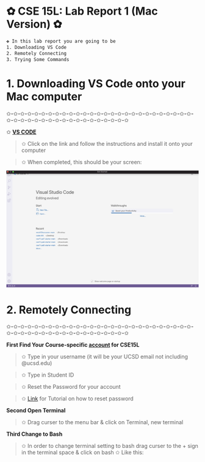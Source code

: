 # ✿ CSE 15L: Lab Report 1 (Mac Version) ✿
```
✤ In this lab report you are going to be 
1. Downloading VS Code  
2. Remotely Connecting 
3. Trying Some Commands
```

# 1. Downloading VS Code onto your Mac computer
✩-✩-✩-✩-✩-✩-✩-✩-✩-✩-✩-✩-✩-✩-✩-✩-✩-✩-✩-✩-✩-✩-✩-✩-✩-✩-✩-✩-✩-✩-✩-✩-✩-✩-✩-✩-✩-✩-✩-✩-✩-✩-✩-✩-✩

✩ **[VS CODE](https://code.visualstudio.com/)**
> ✩ Click on the link and follow the instructions and install it onto your computer 

> ✩ When completed, this should be your screen: 

![Image](VSCODESS.png)



# 2. Remotely Connecting
✩-✩-✩-✩-✩-✩-✩-✩-✩-✩-✩-✩-✩-✩-✩-✩-✩-✩-✩-✩-✩-✩-✩-✩-✩-✩-✩-✩-✩-✩-✩-✩-✩-✩-✩-✩-✩-✩-✩-✩-✩-✩-✩-✩-✩

**First Find Your Course-specific [account](https://sdacs.ucsd.edu/~icc/index.php) for CSE15L**

> ✩ Type in your username (it will be your UCSD email not including @ucsd.edu)

> ✩ Type in Student ID 

> ✩ Reset the Password for your account 

> ✩ [Link](https://drive.google.com/file/d/17IDZn8Qq7Q0RkYMxdiIR0o6HJ3B5YqSW/view?pli=1) for Tutorial on how to reset password

**Second Open Terminal**
> ✩ Drag curser to the menu bar & click on Terminal, new terminal 

**Third Change to Bash**
> ✩ In order to change terminal setting to bash drag curser to the + sign in the terminal space & click on bash
> ✩ Like this: 
> 
> 
